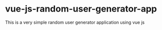 # vue-js-random-user-generator-app
This is a very simple random user generator application using vue js
